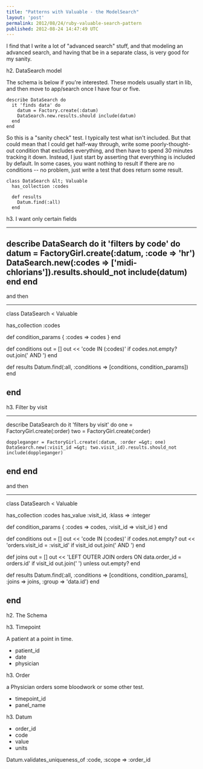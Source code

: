 ```yaml
---
title: "Patterns with Valuable - the ModelSearch"
layout: 'post'
permalink: 2012/08/24/ruby-valuable-search-pattern
published: 2012-08-24 14:47:49 UTC
---
```

I find that I write a lot of &quot;advanced search&quot; stuff, and that modeling an advanced search, and having that be in a separate class, is very good for my sanity.

h2. DataSearch model

The schema is below if you're interested. These models usually start in lib, and then move to app/search once I have four or five.

```
describe DataSearch do
  it 'finds data' do
    datum = Factory.create(:datum)
    DataSearch.new.results.should include(datum)
  end
end
```

So this is a &quot;sanity check&quot; test. I typically test what isn't included. But that could mean that I could get half-way through, write some poorly-thought-out condition that excludes everything, and then have to spend 30 minutes tracking it down. Instead, I just start by asserting that everything is included by default. In some cases, you want nothing to result if there are no conditions -- no problem, just write a test that does return some result.

```
class DataSearch &lt; Valuable
  has_collection :codes

  def results
    Datum.find(:all)
  end
```



h3. I want only certain fields

---
describe DataSearch do
  it 'filters by code' do
    datum = FactoryGirl.create(:datum, :code =&gt; 'hr')
    DataSearch.new(:codes =&gt; ['midi-chlorians']).results.should_not include(datum)
  end
end
---

and then

---
class DataSearch &lt; Valuable

  has_collection :codes

  def condition_params
    {
      :codes =&gt; codes
    }
  end

  def conditions
    out = []
    out &lt;&lt; 'code IN (:codes)' if codes.not.empty?
    out.join(' AND ')
  end

  def results
    Datum.find(:all, :conditions =&gt; [conditions, condition_params])
  end

end
---

h3. Filter by visit

---
describe DataSearch do
  it 'filters by visit' do
    one = FactoryGirl.create(:order)
    two = FactoryGirl.create(:order)

    doppleganger = FactoryGirl.create(:datum, :order =&gt; one)
    DataSearch.new(:visit_id =&gt; two.visit_id).results.should_not include(doppleganger)
  end
end
---

and then

---
class DataSearch &lt; Valuable

  has_collection :codes
  has_value :visit_id, :klass =&gt; :integer

  def condition_params
    {
      :codes =&gt; codes,
      :visit_id =&gt; visit_id
    }
  end

  def conditions
    out = []
    out &lt;&lt; 'code IN (:codes)' if codes.not.empty?
    out &lt;&lt; 'orders.visit_id = :visit_id' if visit_id
    out.join(' AND ')
  end

  def joins
    out = []
    out &lt;&lt; 'LEFT OUTER JOIN orders ON data.order_id = orders.id' if visit_id
    out.join(' ') unless out.empty?
  end

  def results
    Datum.find(:all, :conditions =&gt; [conditions, condition_params], :joins =&gt; joins, :group =&gt; 'data.id')
  end

end
---



h2. The Schema

h3. Timepoint

A patient at a point in time.
* patient_id
* date
* physician

h3. Order

a Physician orders some bloodwork or some other test.
* timepoint_id
* panel_name

h3. Datum

* order_id
* code
* value
* units

Datum.validates_uniqueness_of :code, :scope =&gt; :order_id

